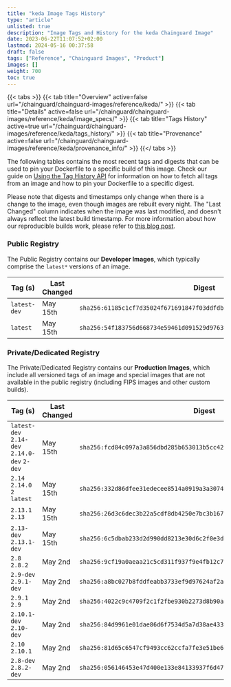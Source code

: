 ```yaml
---
title: "keda Image Tags History"
type: "article"
unlisted: true
description: "Image Tags and History for the keda Chainguard Image"
date: 2023-06-22T11:07:52+02:00
lastmod: 2024-05-16 00:37:58
draft: false
tags: ["Reference", "Chainguard Images", "Product"]
images: []
weight: 700
toc: true
---
```


{{< tabs >}}
{{< tab title="Overview" active=false url="/chainguard/chainguard-images/reference/keda/" >}}
{{< tab title="Details" active=false url="/chainguard/chainguard-images/reference/keda/image_specs/" >}}
{{< tab title="Tags History" active=true url="/chainguard/chainguard-images/reference/keda/tags_history/" >}}
{{< tab title="Provenance" active=false url="/chainguard/chainguard-images/reference/keda/provenance_info/" >}}
{{</ tabs >}}

The following tables contains the most recent tags and digests that can be used to pin your Dockerfile to a specific build of this image. Check our guide on [Using the Tag History API](/chainguard/chainguard-images/using-the-tag-history-api/) for information on how to fetch all tags from an image and how to pin your Dockerfile to a specific digest.

Please note that digests and timestamps only change when there is a change to the image, even though images are rebuilt every night. The "Last Changed" column indicates when the image was last modified, and doesn't always reflect the latest build timestamp. For more information about how our reproducible builds work, please refer to [this blog post](https://www.chainguard.dev/unchained/reproducing-chainguards-reproducible-image-builds).

### Public Registry
The Public Registry contains our **Developer Images**, which typically comprise the `latest*` versions of an image.

| Tag (s)       | Last Changed | Digest                                                                    |
|---------------|--------------|---------------------------------------------------------------------------|
|  `latest-dev` | May 15th     | `sha256:61185c1cf7d35024f671691847f03ddfdb9c0140fe7ffb5c05f0fe77b15b2fcd` |
|  `latest`     | May 15th     | `sha256:54f183756d668734e59461d091529d976392608b7f977594af430add91246db0` |


### Private/Dedicated Registry
The Private/Dedicated Registry contains our **Production Images**, which include all versioned tags of an image and special images that are not available in the public registry (including FIPS images and other custom builds).

| Tag (s)                                       | Last Changed | Digest                                                                    |
|-----------------------------------------------|--------------|---------------------------------------------------------------------------|
|  `latest-dev` `2.14-dev` `2.14.0-dev` `2-dev` | May 15th     | `sha256:fcd84c097a3a856dbd285b653013b5cc42454ee0cae29a5945bfba9586d0293b` |
|  `2.14` `2.14.0` `2` `latest`                 | May 15th     | `sha256:332d86dfee31edecee8514a0919a3a3074b5eda46e27a9bbf09c34895706a436` |
|  `2.13.1` `2.13`                              | May 15th     | `sha256:26d3c6dec3b22a5cdf8db4250e7bc3b1678135236d455ffdeed6cf62ce7af28b` |
|  `2.13-dev` `2.13.1-dev`                      | May 15th     | `sha256:6c5dbab233d2d990dd8213e30d6c2f0e3d6c002b5abd906d15e15be435ce5f03` |
|  `2.8` `2.8.2`                                | May 2nd      | `sha256:9cf19a0aeaa21c5cd311f937f9e4fb12c7c29c24aa901871db9b423a7e6d9240` |
|  `2.9-dev` `2.9.1-dev`                        | May 2nd      | `sha256:a8bc027b8fddfeabb3733ef9d97624af2aeffb3d95acd2193338434095eb2978` |
|  `2.9.1` `2.9`                                | May 2nd      | `sha256:4022c9c4709f2c1f2fbe930b2273d8b90a3f3bcde7ebdced74f3c8d2872afe63` |
|  `2.10.1-dev` `2.10-dev`                      | May 2nd      | `sha256:84d9961e01dae86d6f7534d5a7d38ae4333754c94d9e6fe6b4bf1367e1d749e4` |
|  `2.10` `2.10.1`                              | May 2nd      | `sha256:81d65c6547cf9493cc62ccfa7fe3e51be62d55d970711b79cdd0a78567d54dda` |
|  `2.8-dev` `2.8.2-dev`                        | May 2nd      | `sha256:056146453e47d400e133e84133937f6d47ba31f0a25d9437c2826a7be28c99d3` |

